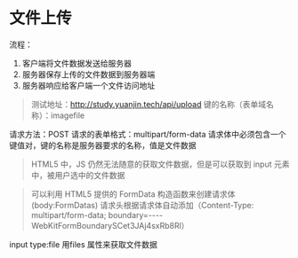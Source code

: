 # 文件上传

流程：

1. 客户端将文件数据发送给服务器
2. 服务器保存上传的文件数据到服务器端
3. 服务器响应给客户端一个文件访问地址

> 测试地址：http://study.yuanjin.tech/api/upload
> 键的名称（表单域名称）：imagefile

请求方法：POST
请求的表单格式：multipart/form-data
请求体中必须包含一个键值对，键的名称是服务器要求的名称，值是文件数据

> HTML5 中，JS 仍然无法随意的获取文件数据，但是可以获取到 input 元素中，被用户选中的文件数据

> 可以利用 HTML5 提供的 FormData 构造函数来创建请求体(body:FormDatas) 请求头根据请求体自动添加（Content-Type:
multipart/form-data; boundary=----WebKitFormBoundarySCet3JAj4sxRb8Rl）

input type:file 用files 属性来获取文件数据